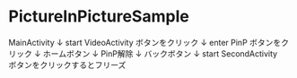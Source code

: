 # PictureInPictureSample

MainActivity
↓
start VideoActivity ボタンをクリック
↓
enter PinP ボタンをクリック
↓
ホームボタン
↓
PinP解除
↓
バックボタン
↓
start SecondActivity　ボタンをクリックするとフリーズ
